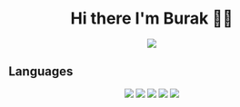<h1 align="center"> Hi there I'm Burak 👋✨</h1>

<div align="center">
<a href="https://discord.com/users/355290531104030721" title="Discord Account"><img src="https://lanyard-profile-readme.vercel.app/api/355290531104030721"></a>
</div>

## Languages
<div align="center">
<img src="https://img.shields.io/badge/java%20-%23323330.svg?&style=for-the-badge&logo=java&logoColor=white"/> 
<img src="https://img.shields.io/badge/python%20-%23323330.svg?&style=for-the-badge&logo=python&logoColor=white"/>  
<img src="https://img.shields.io/badge/C++%20-%23323330.svg?&style=for-the-badge&logo=cplusplus&logoColor=white"/> 
<img src="https://img.shields.io/badge/html5%20-%23323330.svg?&style=for-the-badge&logo=html5&logoColor=white"/>
<img src="https://img.shields.io/badge/Minecraft%20fabric%20mod%20developer%20-%23323330.svg?&style=for-the-badge&logo=Minecraft&logoColor=white"/>  
</div>
